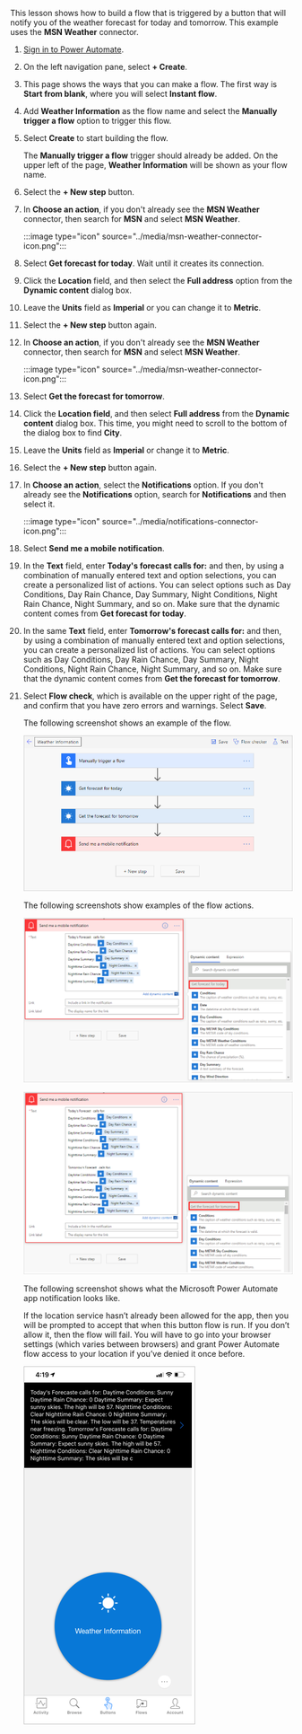 This lesson shows how to build a flow that is triggered by a button that
will notify you of the weather forecast for today and tomorrow. This example uses
the **MSN Weather** connector.

1. [Sign in to Power Automate](https://flow.microsoft.com/?azure-portal=true).

1. On the left navigation pane, select **+ Create**.

1. This page shows the ways that you can make a flow. The first way
    is **Start from blank**, where you will select **Instant flow**.

1. Add **Weather Information** as the flow name and select the **Manually trigger a flow** option
    to trigger this flow.

1. Select **Create** to start building the flow.

    The **Manually trigger a flow** trigger should already be added.
    On the upper left of the page, **Weather Information** will be shown as your
    flow name.

1. Select the **+ New step** button.

1. In **Choose an action**, if you don't already see the **MSN Weather** connector, then search for **MSN** and select **MSN Weather**.

   :::image type="icon" source="../media/msn-weather-connector-icon.png":::

1. Select **Get forecast for today**. Wait until it creates its connection.

1. Click the **Location** field, and then select the **Full address** option from the **Dynamic content** dialog box.

1. Leave the **Units** field as **Imperial** or you can change it to **Metric**.

1. Select the **+ New step** button again.

1. In **Choose an action**, if you don't already see the **MSN Weather** connector, then search for **MSN** and select **MSN Weather**.

    :::image type="icon" source="../media/msn-weather-connector-icon.png":::

1. Select **Get the forecast for tomorrow**.

1. Click the **Location field**, and then select **Full address** from the **Dynamic content** dialog box. This time, you might need to scroll to the bottom of the dialog box to find **City**.

1. Leave the **Units** field as **Imperial** or change it to **Metric**.

1. Select the **+ New step** button again.

1. In **Choose an action**, select the **Notifications** option. If you don't already see the **Notifications**        option, search for **Notifications** and then select it.

    :::image type="icon" source="../media/notifications-connector-icon.png":::

1. Select **Send me a mobile notification**.

1. In the **Text** field, enter **Today's forecast calls for:** and then,
    by using a combination of manually entered text and option selections, you can create a personalized list of actions. You can select options such as Day Conditions, Day Rain Chance, Day Summary,
    Night Conditions, Night Rain Chance, Night Summary, and so on. Make sure that
    the dynamic content comes from **Get forecast for today**.

1. In the same **Text** field, enter **Tomorrow's forecast calls for:** and then, by
    using a combination of manually entered text and option selections, you can create a personalized list of actions. You can select options such as Day Conditions, Day Rain Chance, Day Summary, Night
    Conditions, Night Rain Chance, Night Summary, and so on. Make sure that the
    dynamic content comes from **Get the forecast for tomorrow**.

1. Select **Flow check**, which is available on the upper right of the page, and confirm that you have zero errors and warnings. Select **Save**.

    The following screenshot shows an example of the flow.

    ![Screenshot of Weather Information with steps Manually trigger a flow, Get forecast for today, Get forecast for tomorrow, and Send mobile notification.](../media/complete-flow.png)

    The following screenshots show examples of the flow actions.

    ![Screenshot of the "Send me a mobile notification" action for today's forecast with dynamic content: Day Conditions, Day Rain Chance, Day Summary, etc.](../media/notification-action-todays-forecast.png)

    ![Screenshot of the same action, but with tomorrow's forecast dynamic content added.](../media/notification-action-tomorrows-forecast.png)

    The following screenshot shows what the Microsoft Power Automate app
    notification looks like.

    If the location service hasn’t already been allowed for the app, then you will be
    prompted to accept that when this button flow is run. If you don’t allow it, then
    the flow will fail. You will have to go into your browser settings (which varies between
    browsers) and grant Power Automate flow access to your location if you’ve denied it once before.

    ![Mobile screenshot of the Weather information notification.](../media/weather-information-notification.png)
